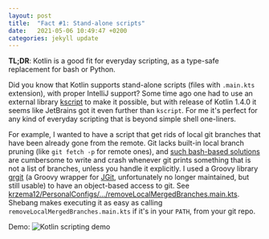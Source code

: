```yaml
---
layout: post
title:  "Fact #1: Stand-alone scripts"
date:   2021-05-06 10:49:47 +0200
categories: jekyll update
---
```

**TL;DR**: Kotlin is a good fit for everyday scripting, as a type-safe replacement for bash or Python.

Did you know that Kotlin supports stand-alone scripts (files with `.main.kts` extension), with proper IntelliJ support?
Some time ago one had to use an external library [kscript](https://github.com/holgerbrandl/kscript) to make it possible,
but with release of Kotlin 1.4.0 it seems like JetBrains got it even further than `kscript`. For me it's perfect for any
kind of everyday scripting that is beyond simple shell one-liners.

For example, I wanted to have a script that get rids of local git branches that have been already gone from the remote.
Git lacks built-in local branch pruning (like `git fetch -p` for remote ones), and
[such bash-based solutions](https://stackoverflow.com/a/17029936/1102322) are cumbersome to write and crash whenever git
prints something that is not a list of branches, unless you handle it explicitly. I used a Groovy library
[grgit](https://github.com/ajoberstar/grgit) (a Groovy wrapper for [JGit](https://www.eclipse.org/jgit/), unfortunately
no longer maintained, but still usable) to have an object-based access to git. See
[krzema12/PersonalConfigs/.../removeLocalMergedBranches.main.kts](https://github.com/krzema12/PersonalConfigs/blob/master/scripts/removeLocalMergedBranches.main.kts).
Shebang makes executing it as easy as calling `removeLocalMergedBranches.main.kts` if it's in your `PATH`, from your git
repo.

Demo:
![Kotlin scripting demo]({{site.baseurl}}/assets/kotlin-scripting-demo.png)
